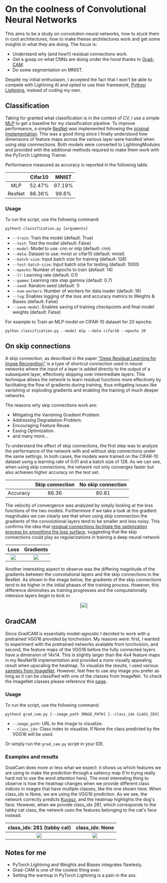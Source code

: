 # On the coolness of Convolutional Neural Networks

This aims to be a study on convolution neural networks, how to stuck them in cool architectures, how to make theese architectures work and get some insights in what they are doing.
The focus is:
- Understand why (and how!!) residual connections work.
- Get a grasp on what CNNs are doing under the hood thanks to [Grad-CAM](https://arxiv.org/abs/1610.02391).
- Do some segmentation on MNIST.

Despite my initial enthusiasm, I accepted the fact that I won't be able to compete with Lightning AI and opted to use their framework, [Python Lightning](https://lightning.ai/docs/pytorch/stable/), instead of coding my own. 


## Classification

Taking for granted what classification is in the context of CV, I use a simple [MLP](/laboratory_1/src/mlp.py) to get a baseline for my classification pipeline. To improve performance, a simple [ResNet](/laboratory_1/src/resnet.py) was implemented following the [original implementation](https://arxiv.org/abs/1512.03385). This was a good thing since I finally understood how dimensions of feature maps across the various layer were handled when using skip connnections. Both models were converted to LightningModules and provided with the additional methods required to make them work with the PyTorch Lightning Trainer.


Performance measured as accuracy is reported in the following table.

<div align="center">

|       |Cifar10| MNIST |
|:-----:|:-----:|:-----:|
|MLP       | 52.47%  | 97.19% |
|ResNet    | 86.36%  | 99.6%  |


</div>

### Usage
To run the script, use the following command:

```python3 classification.py [arguments]```

- `--train`: Train the model (default: True)
- `--test`: Test the model (default: False)
- `--model`: Model to use: cnn or mlp (default: cnn)
- `--data`: Dataset to use: mnist or cifar10 (default: mnist)
- `--batch-size`: Input batch size for training (default: 128)
- `--test-batch-size`: Input batch size for testing (default: 1000)
- `--epochs`: Number of epochs to train (default: 14)
- `--lr`: Learning rate (default: 0.1)
- `--gamma`: Learning rate step gamma (default: 0.7)
- `--seed`: Random seed (default: 1)
- `--num-workers`: Number of workers for data loader (default: 16)
- `--log`: Enables logging of the loss and accuracy metrics to Weights & Biases (default: False)
- `--save-model`: Enables saving of training checkpoints and final model weights (default: False)

For example to Train an MLP model on CIFAR-10 dataset for 20 epochs:

```python classification.py --model mlp --data cifar10 --epochs 20```

## On skip connections
A skip connection, as described in the paper ["Deep Residual Learning for Image Recognition"](https://arxiv.org/abs/1512.03385) is a type of shortcut connection used in neural networks where the input of a layer is added directly to the output of a subsequent layer, effectively skipping over intermediate layers. This technique allows the network to learn residual functions more effectively by facilitating the flow of gradients during training, thus mitigating issues like vanishing or exploding gradients and enabling the training of much deeper networks.

The reasons why skip connections work are:
- Mitigating the Vanishing Gradient Problem.
- Addressing Degradation Problem.
- Encouraging Feature Reuse.
- Easing Optimization.
- and many more...

To understand the effect of skip connections, the first step was to analyze the performance of the network with and without skip connections under the same settings. In both cases, the models were trained on the CIFAR-10 dataset using a learning rate of 0.01 and a batch size of 128. As we can see, when using skip connections, the network not only converges faster but also achieves higher accuracy on the test set.

<center>

|                           |Skip connection   |No skip connection   |
|:-------------------------:|:----------------:|:-------------------:|
|Accuracy                   |   86.36          |           80.81     |

</center>

The velocity of convergence was analyzed by simply looking at the loss functions of the two models. Furthermore if we take a look at the gradient magnitudes we can clearly see that when using skip connnection the gradients of the convolutional layers tend to be smaller and less noisy. This confirms the idea that [residual connections facilitate the optimization process by smoothing the loss surface](https://papers.nips.cc/paper_files/paper/2018/hash/a41b3bb3e6b050b6c9067c67f663b915-Abstract.html), suggesting that the skip connections could play as regularizations in training a deep neural network

 Loss |   Gradients |
|:----------------------------:|:-------------------------:|
|![](/laboratory_1/doc/LossNetworks.png)  |  ![](/laboratory_1/doc/GradientsNetworks.png)|


Another interesting aspect to observe was the differing magnitude of the gradients between the convolutional layers and the skip connections in the ResNet. As shown in the image below, the gradients of the skip connections tend to be higher in the initial phases of the training process. However, this difference diminishes as training progresses and the computationally intensive layers begin to kick in.

<center>

|![](/laboratory_1/doc/GradientResNet.png)|

</center>


## GradCAM
Since GradCAM is essentially model-agnostic I decided to work with a pretrained VGG16 provided by torchvision. My reasons were: first, I wanted to experiment with the pretrained networks available from torchvision, and second, the feature maps of the VGG16 before the fully connected layers have a dimension of 14x14. This is slightly larger than the 4x4 feature maps in my ResNet18 implementation and provided a more visually appealing result when upscaling the heatmap. To visualize the results, I used various [samples from ImageNet](https://github.com/EliSchwartz/imagenet-sample-images/tree/master). However, feel free to use any image you prefer as long as it can be classified with one of the classes from ImageNet. To check the ImageNet classes please reference this [page](https://deeplearning.cms.waikato.ac.nz/user-guide/class-maps/IMAGENET/).

### Usage

To run the script, use the following command:

```python3 grad_cam.py [--image_path IMAGE_PATH] [--class_idx CLASS_IDX]```

- `--image_path`: URL to the image to visualize.
- `--class_idx`: Class index to visualize. If None the class predicted by the VGG16 will be used.

Or simply run the ```grad_cam.py``` script in your IDE.

### Examples and results

GradCam does more or less what we expect: it shows us which features we are using to make the prediction through a saliency map (I'm trying really hard not to use the word _attention_ here). The most interesting thing to observe is how the heatmap changes when we provide different class indices in images that have multiple classes, like the one shown here. When class_idx is None, we are using the VGG16 prediction. As we see, the network correctly predicts [Kuvasz](https://en.wikipedia.org/wiki/Kuvasz), and the heatmap highlights the dog's face. However, when we provide class_idx 281, which corresponds to the tabby cat class, the network uses the features belonging to the cat's face instead.

class_idx: 281 (tabby cat) |  class_idx: None
:-------------------------:|:-------------------------:
![](/laboratory_1/doc/cat.png)  |  ![](/laboratory_1/doc/dog.png)





## Notes for me
- PyTorch Lightning and Weights and Biases integrates flawlesly.
- Grad-CAM is one of the coolest thing ever.
- Setting the warmup in PyTorch Lightning is a pain in the ass.

